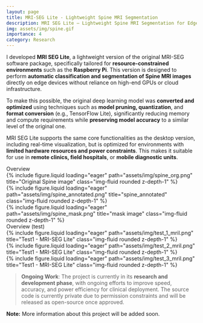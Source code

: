 ```yaml
---
layout: page
title: MRI-SEG Lite - Lightweight Spine MRI Segmentation
description: MRI SEG Lite – Lightweight Spine MRI Segmentation for Edge Devices (R-Pi & all.)
img: assets/img/spine.gif
importance: 4
category: Research
---
```


I developed **MRI SEG Lite**, a lightweight version of the original MRI-SEG software package, specifically tailored for **resource-constrained environments** such as the **Raspberry Pi**. This version is designed to perform **automatic classification and segmentation of Spine MRI images** directly on edge devices without reliance on high-end GPUs or cloud infrastructure.

To make this possible, the original deep learning model was **converted and optimized** using techniques such as **model pruning, quantization**, and **format conversion** (e.g., TensorFlow Lite), significantly reducing memory and compute requirements while **preserving model accuracy** to a similar level of the original one.

MRI SEG Lite supports the same core functionalities as the desktop version, including real-time visualization, but is optimized for environments with **limited hardware resources and power constraints**. This makes it suitable for use in **remote clinics, field hospitals**, or **mobile diagnostic units**.

<div class="caption">
            Overview
</div>

<div class="row">
    <div class="col-sm mt-3 mt-md-0">
        {% include figure.liquid loading="eager" path="assets/img/spine_org.png" title="Original Spine image" class="img-fluid rounded z-depth-1" %}
    </div>
    <div class="col-sm mt-3 mt-md-0">
        {% include figure.liquid loading="eager" path="assets/img/spine_annotated.png" title="spine_annotated" class="img-fluid rounded z-depth-1" %}
    </div>
    <div class="col-sm mt-3 mt-md-0">
        {% include figure.liquid loading="eager" path="assets/img/spine_mask.png" title="mask image" class="img-fluid rounded z-depth-1" %}
    </div>
</div>

<div class="caption">
            Overview (test)
</div>

<div class="row">
    <div class="col-sm mt-3 mt-md-0">
        {% include figure.liquid loading="eager" path="assets/img/test_1_mril.png" title="Test1 - MRI-SEG Lite" class="img-fluid rounded z-depth-1" %}
    </div>
</div>
<div class="row">
    <div class="col-sm mt-3 mt-md-0">
        {% include figure.liquid loading="eager" path="assets/img/test_2_mril.png" title="Test1 - MRI-SEG Lite" class="img-fluid rounded z-depth-1" %}
    </div>
</div>

<div class="row">
    <div class="col-sm mt-3 mt-md-0">
        {% include figure.liquid loading="eager" path="assets/img/test_3_mril.png" title="Test1 - MRI-SEG Lite" class="img-fluid rounded z-depth-1" %}
    </div>
</div>

> **Ongoing Work**: The project is currently in its **research and development phase**, with ongoing efforts to improve speed, accuracy, and power efficiency for clinical deployment. The source code is currently private due to permission constraints and will be released as open-source once approved.

**Note:** More information about this project will be added soon.
